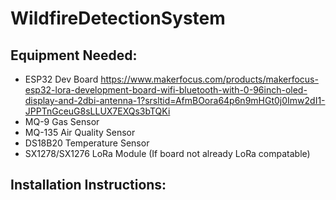 # WildfireDetectionSystem

## Equipment Needed: 
- ESP32 Dev Board https://www.makerfocus.com/products/makerfocus-esp32-lora-development-board-wifi-bluetooth-with-0-96inch-oled-display-and-2dbi-antenna-1?srsltid=AfmBOora64p6n9mHGt0j0Imw2dI1-JPPTnGceuG8sLLUX7EXQs3bTQKi
- MQ-9 Gas Sensor
- MQ-135 Air Quality Sensor
- DS18B20 Temperature Sensor
- SX1278/SX1276 LoRa Module (If board not already LoRa compatable)

## Installation Instructions: 




